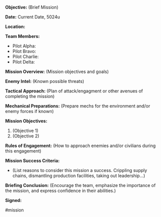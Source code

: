 **Objective:** (Brief Mission)

**Date:** Current Date, 5024u

**Location:** 

**Team Members:**
- Pilot Alpha: 
- Pilot Bravo: 
- Pilot Charlie: 
- Pilot Delta: 

**Mission Overview:** (Mission objectives and goals)

**Enemy Intel:** (Known possible threats)

**Tactical Approach:** (Plan of attack/engagment or other avenues of completing the mission)

**Mechanical Preparations:** (Prepare mechs for the environment and/or enemy forces if known)

**Mission Objectives:**
1. (Objective 1)
2. (Objective 2)

**Rules of Engagement:** (How to approach enemies and/or civilians during this engagement)

**Mission Success Criteria:**
- (List reasons to consider this mission a success. Crippling supply chains, dismantling production facilities, taking out leadership...)

**Briefing Conclusion:** (Encourage the team, emphasize the importance of the mission, and express confidence in their abilities.)

**Signed:** 

#mission
